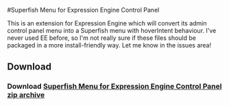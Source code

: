 #Superfish Menu for Expression Engine Control Panel

This is an extension for Expression Engine which will convert its admin control panel menu into a Superfish menu with hoverIntent behaviour. I've never used EE before, so I'm not really sure if these files should be packaged in a more install-friendly way. Let me know in the issues area!

## Download

### Download [Superfish Menu for Expression Engine Control Panel zip archive](https://github.com/joeldbirch/superfish-ee-control-panel/archive/master.zip)
